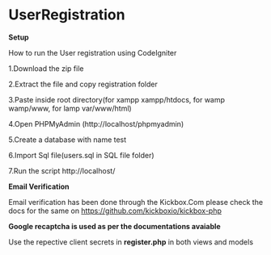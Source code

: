# UserRegistration

**Setup**

How to run the User registration using CodeIgniter

1.Download the zip file

2.Extract the file and copy registration folder

3.Paste inside root directory(for xampp xampp/htdocs, for wamp wamp/www, for lamp var/www/html)

4.Open PHPMyAdmin (http://localhost/phpmyadmin)

5.Create a database with name test

6.Import Sql file(users.sql in SQL file folder)

7.Run the script http://localhost/

**Email Verification**

Email verification has been done through the Kickbox.Com please check the docs for the same on 
https://github.com/kickboxio/kickbox-php

**Google recaptcha is used as per the documentations avaiable**

Use the repective client secrets in **register.php** in both views and models
